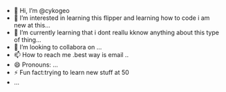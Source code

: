 - 👋 Hi, I’m @cykogeo
- 👀 I’m interested in learning this flipper and learning how to code i am new at this...
- 🌱 I’m currently learning that i dont reallu kknow anything about this type of thing...
- 💞️ I’m looking to collabora on ...
- 📫 How to reach me .best way is email ..
- 😄 Pronouns: ...
- ⚡ Fun fact:trying to learn new stuff at 50
-  ...

<!---
cykogeo/cykogeo is a ✨ special ✨ repository because its `README.md` (this file) appears on your GitHub profile.
You can click the Preview link to take a look at your changes.
--->
